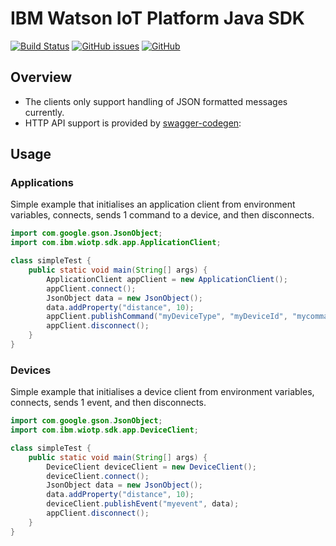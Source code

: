 # IBM Watson IoT Platform Java SDK

[![Build Status](https://travis-ci.org/ibm-watson-iot/iot-java.svg?branch=master)](https://travis-ci.org/ibm-watson-iot/iot-java)
[![GitHub issues](https://img.shields.io/github/issues/ibm-watson-iot/iot-java.svg)](https://github.com/ibm-watson-iot/iot-java/issues)
[![GitHub](https://img.shields.io/github/license/ibm-watson-iot/iot-java.svg)](https://github.com/ibm-watson-iot/iot-java/blob/master/LICENSE)


## Overview

- The clients only support handling of JSON formatted messages currently.
- HTTP API support is provided by [swagger-codegen](https://github.com/swagger-api/swagger-codegen): 


## Usage

### Applications

Simple example that initialises an application client from environment variables, connects, sends 1 command to a device, and then disconnects.

```java
import com.google.gson.JsonObject;
import com.ibm.wiotp.sdk.app.ApplicationClient;

class simpleTest {
	public static void main(String[] args) {
		ApplicationClient appClient = new ApplicationClient();
		appClient.connect();
		JsonObject data = new JsonObject();
		data.addProperty("distance", 10);
		appClient.publishCommand("myDeviceType", "myDeviceId", "mycommand", data);
		appClient.disconnect();
	}
}
```


### Devices

Simple example that initialises a device client from environment variables, connects, sends 1 event, and then disconnects.

```java
import com.google.gson.JsonObject;
import com.ibm.wiotp.sdk.app.DeviceClient;

class simpleTest {
	public static void main(String[] args) {
		DeviceClient deviceClient = new DeviceClient();
		deviceClient.connect();
		JsonObject data = new JsonObject();
		data.addProperty("distance", 10);
		deviceClient.publishEvent("myevent", data);
		appClient.disconnect();
	}
}
```